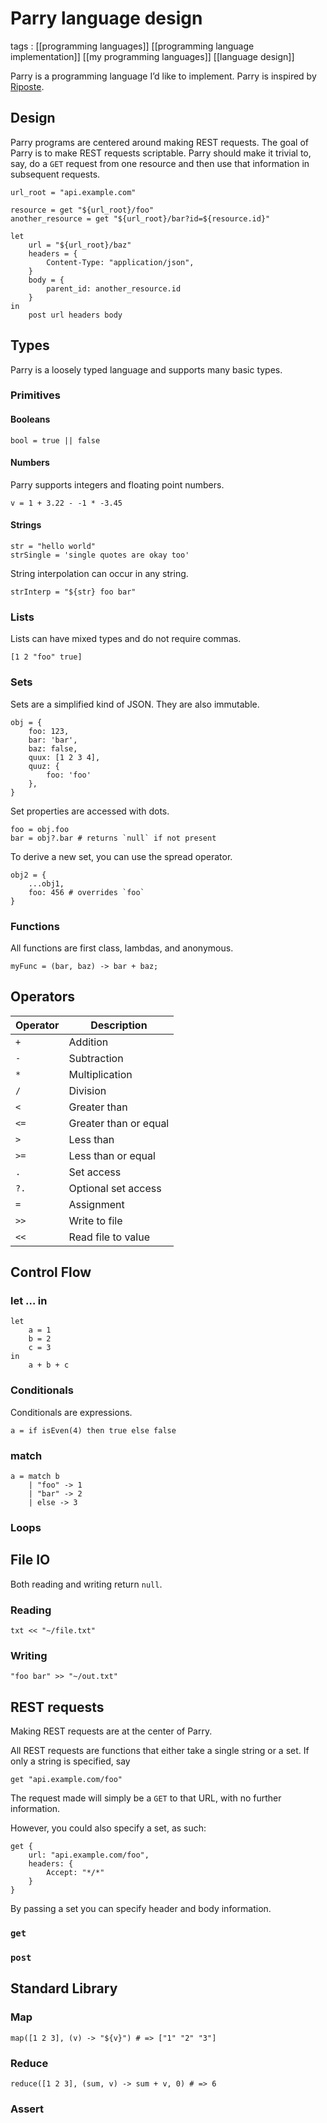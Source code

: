 # Parry language design

tags
: [[programming languages]] [[programming language implementation]] [[my programming languages]] [[language design]]

Parry is a programming language I&rsquo;d like to implement. Parry is inspired by [Riposte](https://docs.racket-lang.org/riposte/).


## Design

Parry programs are centered around making REST requests. The goal of Parry is to make REST requests scriptable. Parry should make it trivial to, say, do a `GET` request from one resource and then use that information in subsequent requests.

```text
url_root = "api.example.com"

resource = get "${url_root}/foo"
another_resource = get "${url_root}/bar?id=${resource.id}"

let
    url = "${url_root}/baz"
    headers = {
        Content-Type: "application/json",
    }
    body = {
        parent_id: another_resource.id
    }
in
    post url headers body
```


## Types

Parry is a loosely typed language and supports many basic types.


### Primitives


#### Booleans

```text
bool = true || false
```


#### Numbers

Parry supports integers and floating point numbers.

```text
v = 1 + 3.22 - -1 * -3.45
```


#### Strings

```text
str = "hello world"
strSingle = 'single quotes are okay too'
```

String interpolation can occur in any string.

```text
strInterp = "${str} foo bar"
```


### Lists

Lists can have mixed types and do not require commas.

```text
[1 2 "foo" true]
```


### Sets

Sets are a simplified kind of JSON. They are also immutable.

```text
obj = {
    foo: 123,
    bar: 'bar',
    baz: false,
    quux: [1 2 3 4],
    quuz: {
        foo: 'foo'
    },
}
```

Set properties are accessed with dots.

```text
foo = obj.foo
bar = obj?.bar # returns `null` if not present
```

To derive a new set, you can use the spread operator.

```text
obj2 = {
    ...obj1,
    foo: 456 # overrides `foo`
}
```


### Functions

All functions are first class, lambdas, and anonymous.

```text
myFunc = (bar, baz) -> bar + baz;
```


## Operators

| Operator | Description           |
|----------|-----------------------|
| `+`      | Addition              |
| `-`      | Subtraction           |
| `*`      | Multiplication        |
| `/`      | Division              |
| `<`      | Greater than          |
| `<=`     | Greater than or equal |
| `>`      | Less than             |
| `>=`     | Less than or equal    |
| `.`      | Set access            |
| `?.`     | Optional set access   |
| `=`      | Assignment            |
| `>>`     | Write to file         |
| `<<`     | Read file to value    |


## Control Flow


### let &#x2026; in

```text
let
    a = 1
    b = 2
    c = 3
in
    a + b + c
```


### Conditionals

Conditionals are expressions.

```text
a = if isEven(4) then true else false
```


### match

```text
a = match b
    | "foo" -> 1
    | "bar" -> 2
    | else -> 3
```


### Loops


## File IO

Both reading and writing return `null`.


### Reading

```text
txt << "~/file.txt"
```


### Writing

```text
"foo bar" >> "~/out.txt"
```


## REST requests

Making REST requests are at the center of Parry.

All REST requests are functions that either take a single string or a set. If only a string is specified, say

```text
get "api.example.com/foo"
```

The request made will simply be a `GET` to that URL, with no further information.

However, you could also specify a set, as such:

```text
get {
    url: "api.example.com/foo",
    headers: {
        Accept: "*/*"
    }
}
```

By passing a set you can specify header and body information.


### `get`


### `post`


## Standard Library


### Map

```text
map([1 2 3], (v) -> "${v}") # => ["1" "2" "3"]
```


### Reduce

```text
reduce([1 2 3], (sum, v) -> sum + v, 0) # => 6
```


### Assert
